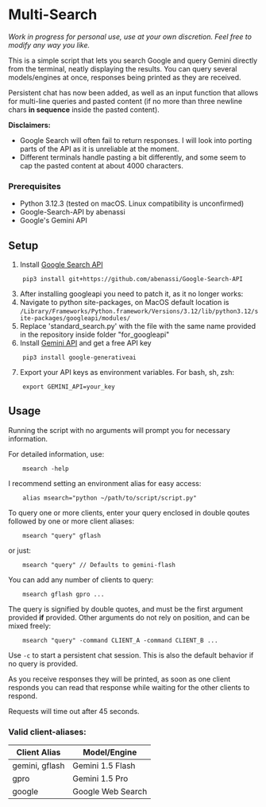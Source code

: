 <h1>Multi-Search</h1>

_Work in progress for personal use, use at your own discretion. Feel free to modify any way you like._

This is a simple script that lets you search Google and query Gemini directly from the terminal, neatly displaying the results. You can query several models/engines at once, responses being printed as they are received.

Persistent chat has now been added, as well as an input function that allows for multi-line queries 
and pasted content (if no more than three newline chars **in sequence** inside the pasted content). 

**Disclaimers:** 
- Google Search will often fail to return responses. I will look into porting parts of the API as it is unreliable at the 
moment.
- Different terminals handle pasting a bit differently, and some seem to cap the pasted content at about 4000 characters.

### Prerequisites
- Python 3.12.3 (tested on macOS. Linux compatibility is unconfirmed)
- Google-Search-API by abenassi
- Google's Gemini API

<h2>Setup</h2>

1. Install [Google Search API](https://github.com/abenassi/Google-Search-API)
```
    pip3 install git+https://github.com/abenassi/Google-Search-API
```
3. After installing googleapi you need to patch it, as it no longer works:
4. Navigate to python site-packages, on MacOS default location is ```/Library/Frameworks/Python.framework/Versions/3.12/lib/python3.12/site-packages/googleapi/modules/```
5. Replace 'standard_search.py' with the file with the same name provided in the repository inside folder "for_googleapi"
6. Install [Gemini API](https://ai.google.dev/) and get a free API key
``` 
    pip3 install google-generativeai
```
7. Export your API keys as environment variables. For bash, sh, zsh:
```
    export GEMINI_API=your_key
```

<h2>Usage</h2>

Running the script with no arguments will prompt you for necessary information.

For detailed information, use:
```
    msearch -help
```

I recommend setting an environment alias for easy access: 
```
    alias msearch="python ~/path/to/script/script.py"
```

To query one or more clients, enter your query enclosed in double qoutes
followed by one or more client aliases:
```
    msearch "query" gflash
```
or just:
```
    msearch "query" // Defaults to gemini-flash
```

You can add any number of clients to query:
```
    msearch gflash gpro ...
```

The query is signified by double quotes, and must be the first argument provided **if** provided. Other arguments do not rely on position, and can be mixed freely:
```
    msearch "query" -command CLIENT_A -command CLIENT_B ...
```

Use `-c` to start a persistent chat session.  This is also the default behavior if no query is provided.

As you receive responses they will be printed, as soon as one client responds you can read that response while waiting for the other clients to respond.

Requests will time out after 45 seconds.

### Valid client-aliases:

Client Alias | Model/Engine
-|-
gemini, gflash | Gemini 1.5 Flash
gpro         | Gemini 1.5 Pro
google       | Google Web Search

